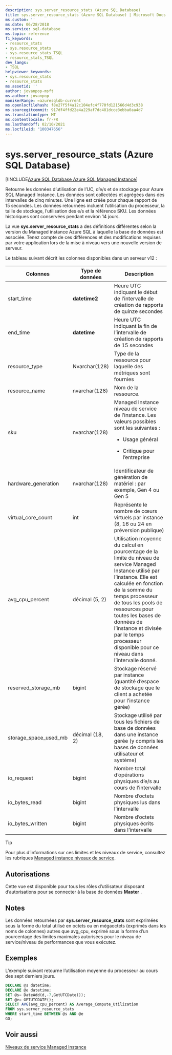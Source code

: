 ```yaml
---
description: sys.server_resource_stats (Azure SQL Database)
title: sys.server_resource_stats (Azure SQL Database) | Microsoft Docs
ms.custom: ''
ms.date: 06/28/2018
ms.service: sql-database
ms.topic: reference
f1_keywords:
- resource_stats
- sys.resource_stats
- sys.resource_stats_TSQL
- resource_stats_TSQL
dev_langs:
- TSQL
helpviewer_keywords:
- sys.resource_stats
- resource_stats
ms.assetid: ''
author: jovanpop-msft
ms.author: jovanpop
monikerRange: =azuresqldb-current
ms.openlocfilehash: f8e27f5f4a12c104efc4f770fd121566d4d3c938
ms.sourcegitcommit: 917df4ffd22e4a229af7dc481dcce3ebba0aa4d7
ms.translationtype: MT
ms.contentlocale: fr-FR
ms.lasthandoff: 02/10/2021
ms.locfileid: "100347656"
---
```

# <a name="sysserver_resource_stats-azure-sql-database"></a>sys.server_resource_stats (Azure SQL Database)
[!INCLUDE[Azure SQL Database Azure SQL Managed Instance](../../includes/applies-to-version/asdb-asdbmi.md)]

Retourne les données d’utilisation de l’UC, d’e/s et de stockage pour Azure SQL Managed Instance. Les données sont collectées et agrégées dans des intervalles de cinq minutes. Une ligne est créée pour chaque rapport de 15 secondes. Les données retournées incluent l’utilisation du processeur, la taille de stockage, l’utilisation des e/s et la référence SKU. Les données historiques sont conservées pendant environ 14 jours.

La vue **sys.server_resource_stats** a des définitions différentes selon la version du Managed instance Azure SQL à laquelle la base de données est associée. Tenez compte de ces différences et des modifications requises par votre application lors de la mise à niveau vers une nouvelle version de serveur.
 
  
 Le tableau suivant décrit les colonnes disponibles dans un serveur v12 :  
  
|Colonnes|Type de données|Description|  
|----------------------------|---------------|-----------------|  
|start_time|**datetime2**|Heure UTC indiquant le début de l’intervalle de création de rapports de quinze secondes|  
|end_time|**datetime**|Heure UTC indiquant la fin de l’intervalle de création de rapports de 15 secondes|
|resource_type|Nvarchar(128)|Type de la ressource pour laquelle des métriques sont fournies|
|resource_name|nvarchar(128)|Nom de la ressource.|
|sku|nvarchar(128)|Managed Instance niveau de service de l’instance. Les valeurs possibles sont les suivantes : <br><ul><li>Usage général</li></ul><ul><li>Critique pour l’entreprise</li></ul>|
|hardware_generation|nvarchar(128)|Identificateur de génération de matériel : par exemple, Gen 4 ou Gen 5|
|virtual_core_count|int|Représente le nombre de cœurs virtuels par instance (8, 16 ou 24 en préversion publique)|
|avg_cpu_percent|décimal (5, 2)|Utilisation moyenne du calcul en pourcentage de la limite du niveau de service Managed Instance utilisé par l’instance. Elle est calculée en fonction de la somme du temps processeur de tous les pools de ressources pour toutes les bases de données de l’instance et divisée par le temps processeur disponible pour ce niveau dans l’intervalle donné.|
|reserved_storage_mb|bigint|Stockage réservé par instance (quantité d’espace de stockage que le client a achetée pour l’instance gérée)|
|storage_space_used_mb|décimal (18, 2)|Stockage utilisé par tous les fichiers de base de données dans une instance gérée (y compris les bases de données utilisateur et système)|
|io_request|bigint|Nombre total d’opérations physiques d’e/s au cours de l’intervalle|
|io_bytes_read|bigint|Nombre d’octets physiques lus dans l’intervalle|
|io_bytes_written|bigint|Nombre d’octets physiques écrits dans l’intervalle|

 
> [!TIP]  
>  Pour plus d’informations sur ces limites et les niveaux de service, consultez les rubriques [Managed instance niveaux de service](/azure/sql-database/sql-database-managed-instance#managed-instance-service-tiers).  
    
## <a name="permissions"></a>Autorisations  
 Cette vue est disponible pour tous les rôles d’utilisateur disposant d’autorisations pour se connecter à la base de données **Master** .  
  
## <a name="remarks"></a>Notes  
 Les données retournées par **sys.server_resource_stats** sont exprimées sous la forme du total utilisé en octets ou en mégaoctets (exprimés dans les noms de colonnes) autres que avg_cpu, exprimé sous la forme d’un pourcentage des limites maximales autorisées pour le niveau de service/niveau de performances que vous exécutez.  
 
## <a name="examples"></a>Exemples  
L’exemple suivant retourne l’utilisation moyenne du processeur au cours des sept derniers jours.  
  
```sql  
DECLARE @s datetime;  
DECLARE @e datetime;  
SET @s= DateAdd(d,-7,GetUTCDate());  
SET @e= GETUTCDATE();  
SELECT AVG(avg_cpu_percent) AS Average_Compute_Utilization   
FROM sys.server_resource_stats   
WHERE start_time BETWEEN @s AND @e  
GO;
```  
    
## <a name="see-also"></a>Voir aussi  
 [Niveaux de service Managed Instance](/azure/sql-database/sql-database-managed-instance#managed-instance-service-tiers)
